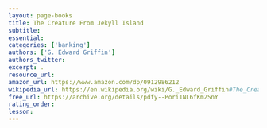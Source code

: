 ```yaml
---
layout: page-books
title: The Creature From Jekyll Island
subtitle: 
essential: 
categories: ['banking']
authors: ['G. Edward Griffin']
authors_twitter: 
excerpt: .
resource_url: 
amazon_url: https://www.amazon.com/dp/0912986212
wikipedia_url: https://en.wikipedia.org/wiki/G._Edward_Griffin#The_Creature_from_Jekyll_Island
free_url: https://archive.org/details/pdfy--Pori1NL6fKm2SnY
rating_order: 
lesson: 
---
```

